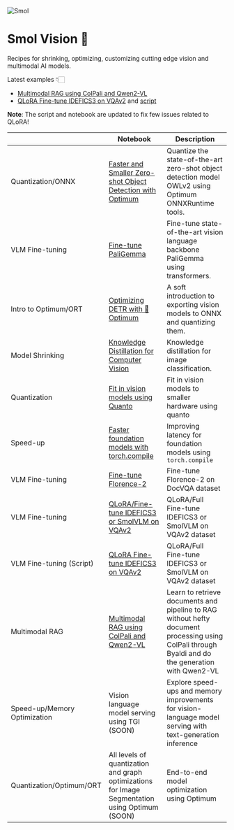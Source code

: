 ![Smol](https://github.com/merveenoyan/smol-vision/assets/53175384/930d5b36-bb9d-4ab6-8b5a-4fec28c48f80)
# Smol Vision 🐣
Recipes for shrinking, optimizing, customizing cutting edge vision and multimodal AI models. 

Latest examples 👇🏻 
- [Multimodal RAG using ColPali and Qwen2-VL](https://github.com/merveenoyan/smol-vision/blob/main/ColPali_%2B_Qwen2_VL.ipynb)
- [QLoRA Fine-tune IDEFICS3 on VQAv2](https://github.com/merveenoyan/smol-vision/blob/main/Idefics_FT.ipynb) and [script](https://github.com/merveenoyan/smol-vision/blob/main/train_idefics2.py)

**Note**: The script and notebook are updated to fix few issues related to QLoRA!

|                              | Notebook                                                                                                                                                                | Description                                                                                                |
|------------------------------|-------------------------------------------------------------------------------------------------------------------------------------------------------------------------|------------------------------------------------------------------------------------------------------------|
| Quantization/ONNX            | [Faster and Smaller Zero-shot Object Detection with Optimum](https://github.com/merveenoyan/smol-vision/blob/main/Faster_Zero_shot_Object_Detection_with_Optimum.ipynb) | Quantize the state-of-the-art zero-shot object detection model OWLv2 using Optimum ONNXRuntime tools.      |
| VLM Fine-tuning              | [Fine-tune PaliGemma](https://github.com/merveenoyan/smol-vision/blob/main/Fine_tune_PaliGemma.ipynb)                                                                   | Fine-tune state-of-the-art vision language backbone PaliGemma using transformers.                          |
| Intro to Optimum/ORT         | [Optimizing DETR with 🤗 Optimum](https://github.com/merveenoyan/smol-vision/blob/main/Reduce_any_model_to_fp16_using_%F0%9F%A4%97_Optimum_DETR.ipynb)                   | A soft introduction to exporting vision models to ONNX and quantizing them.                                |
| Model Shrinking              | [Knowledge Distillation for Computer Vision](https://huggingface.co/docs/transformers/en/tasks/knowledge_distillation_for_image_classification)                         | Knowledge distillation for image classification.                                                           |
| Quantization                 | [Fit in vision models using Quanto](https://github.com/merveenoyan/smol-vision/blob/main/Fit_in_vision_models_using_quanto.ipynb)                                       | Fit in vision models to smaller hardware using quanto                                                      |
| Speed-up                     | [Faster foundation models with torch.compile](https://github.com/merveenoyan/smol-vision/blob/main/Faster_foundation_models_with_torch_compile.ipynb)                   | Improving latency for foundation models using `torch.compile`                                              |
| VLM Fine-tuning     | [Fine-tune Florence-2](https://github.com/merveenoyan/smol-vision/blob/main/Fine_tune_Florence_2.ipynb)                                                                          | Fine-tune Florence-2 on DocVQA dataset                                                                |
| VLM Fine-tuning    | [QLoRA/Fine-tune IDEFICS3 or SmolVLM on VQAv2](https://github.com/merveenoyan/smol-vision/blob/main/Smol_VLM_FT.ipynb)                                                                          | QLoRA/Full Fine-tune IDEFICS3 or SmolVLM on VQAv2 dataset                                                                 |
| VLM Fine-tuning (Script)   | [QLoRA Fine-tune IDEFICS3 on VQAv2](https://github.com/merveenoyan/smol-vision/blob/main/smolvlm.py)                                                                          | QLoRA/Full Fine-tune IDEFICS3 or SmolVLM on VQAv2 dataset                                                                 |
| Multimodal RAG    | [Multimodal RAG using ColPali and Qwen2-VL](https://github.com/merveenoyan/smol-vision/blob/main/ColPali_%2B_Qwen2_VL.ipynb)                                                                          | Learn to retrieve documents and pipeline to RAG without hefty document processing using ColPali through Byaldi and do the generation with Qwen2-VL                                                              |
| Speed-up/Memory Optimization | Vision language model serving using TGI (SOON)                                                                                                                          | Explore speed-ups and memory improvements for vision-language model serving with text-generation inference |
| Quantization/Optimum/ORT     | All levels of quantization and graph optimizations for Image Segmentation using Optimum (SOON)                                                                          | End-to-end model optimization using Optimum                                                                |
